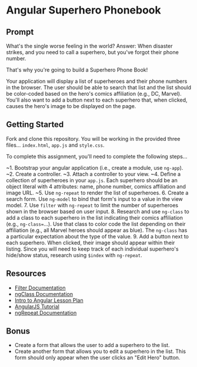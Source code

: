 # Angular Superhero Phonebook

## Prompt

What's the single worse feeling in the world? Answer: When disaster strikes, and you need to call a superhero, but you've forgot their phone number.

That's why you're going to build a Superhero Phone Book!

Your application will display a list of superheroes and their phone numbers in the browser. The user should be able to search that list and the list should be color-coded based on the hero's comics affiliation (e.g., DC, Marvel). You'll also want to add a button next to each superhero that, when clicked, causes the hero's image to be displayed on the page.


## Getting Started

Fork and clone this repository. You will be working in the provided three files... `index.html`, `app.js` and `style.css`.

To complete this assignment, you'll need to complete the following steps...

  ~1. Bootstrap your angular application (i.e., create a module, use `ng-app`).
  ~2. Create a controller.
  ~3. Attach a controller to your view.
  ~4. Define a collection of superheroes in your `app.js`. Each superhero should be an object literal with 4 attributes: name, phone number, comics affiliation and image URL.
  ~5. Use `ng-repeat` to render the list of superheroes.
  6. Create a search form. Use `ng-model` to bind that form's input to a value in the view model.
  7. Use `filter` with `ng-repeat` to limit the number of superheroes shown in the browser based on user input.
  8. Research and use `ng-class` to add a class to each superhero in the list indicating their comics affiliation (e.g., `ng-class=`...). Use that class to color code the list depending on their affiliation (e.g., all Marvel heroes should appear as blue). The `ng-class` has a particular expectation about the type of the value.
  9. Add a button next to each superhero. When clicked, their image should appear within their listing. Since you will need to keep track of each individual superhero's hide/show status, research using `$index` with `ng-repeat`.

## Resources

* [Filter Documentation](https://docs.angularjs.org/api/ng/filter/filter)
* [ngClass Documentation](https://docs.angularjs.org/api/ng/directive/ngClass)
* [Intro to Angular Lesson Plan](https://github.com/ga-wdi-lessons/angular-intro)
* [AngularJS Tutorial](https://www.tutorialspoint.com/angularjs/)
* [ngRepeat Documentation](https://docs.angularjs.org/api/ng/directive/ngRepeat)

## Bonus

* Create a form that allows the user to add a superhero to the list.
* Create another form that allows you to edit a superhero in the list. This form should only appear when the user clicks an "Edit Hero" button.
